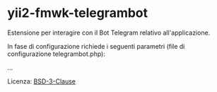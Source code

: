 # yii2-fmwk-telegrambot

Estensione per interagire con il Bot Telegram relativo all'applicazione.

In fase di configurazione richiede i seguenti parametri (file di configurazione telegrambot.php):

...

Licenza:  [BSD-3-Clause](http://opensource.org/licenses/BSD-3-Clause)